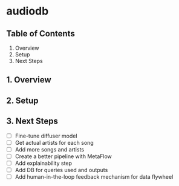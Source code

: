 # audiodb

## Table of Contents

1. Overview
2. Setup
3. Next Steps

## 1. Overview

## 2. Setup

## 3. Next Steps

- [ ] Fine-tune diffuser model
- [ ] Get actual artists for each song
- [ ] Add more songs and artists
- [ ] Create a better pipeline with MetaFlow
- [ ] Add explainability step
- [ ] Add DB for queries used and outputs
- [ ] Add human-in-the-loop feedback mechanism for data flywheel